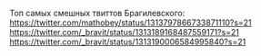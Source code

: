 Топ самых смешных твиттов Брагилевского: <br>
https://twitter.com/mathobey/status/1313797866733871110?s=21 <br>
https://twitter.com/_bravit/status/1313189168487559171?s=21 <br>
https://twitter.com/_bravit/status/1313190006584995840?s=21 <br>